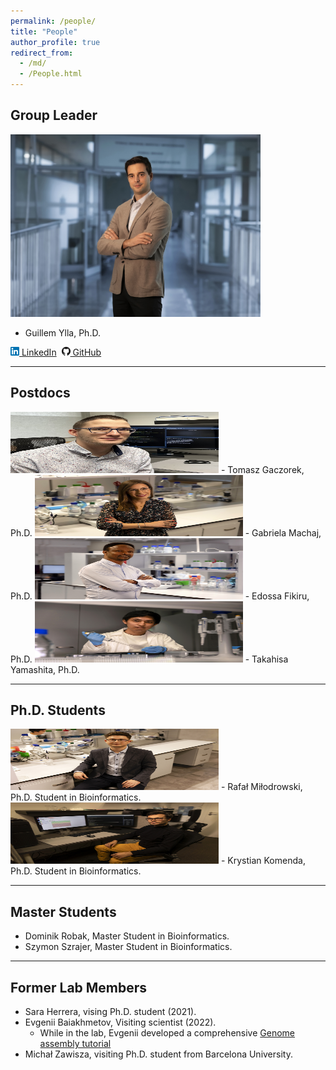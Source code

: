 ```yaml
---
permalink: /people/
title: "People"
author_profile: true
redirect_from: 
  - /md/
  - /People.html
---
```



## Group Leader


<img src="../images/3W5A9340_smal.jpg" alt="Ylla" width="400" height="292"/>

- Guillem Ylla, Ph.D.


[![Linkedin](../images/linkedin.png) LinkedIn](https://www.linkedin.com/in/gylla)&nbsp;
[![GitHub](../images/github.png) GitHub](https://github.com/guillemylla)

---

## Postdocs
<img src="../images/Tomek.jpg" alt="" width="333" height="98"/>
- Tomasz Gaczorek, Ph.D.


<img src="../images/Gabriela.jpg" alt="" width="333" height="98"/>
- Gabriela Machaj, Ph.D.

<img src="../images/Edossa.jpg" alt="" width="333" height="98"/>
- Edossa Fikiru, Ph.D.

<img src="../images/3W5A9852 small.jpg" alt="" width="333" height="98"/>
- Takahisa Yamashita, Ph.D.


---

## Ph.D. Students


<img src="../images/3W5A9729 small.jpg" alt="" width="333" height="98"/>
- Rafał Miłodrowski, Ph.D. Student in Bioinformatics.

<img src="../images/3W5A9661 small.jpg" alt="" width="333" height="98"/>
- Krystian Komenda, Ph.D. Student in Bioinformatics.


---

## Master Students

- Dominik Robak, Master Student in Bioinformatics.
- Szymon Szrajer, Master Student in Bioinformatics.



---


## Former Lab Members

- Sara Herrera, vising Ph.D. student (2021).
- Evgenii Baiakhmetov,  Visiting scientist (2022).
  * While in the lab, Evgenii developed a comprehensive [Genome assembly tutorial ]( https://niwdoog.github.io/Genome_Assembly_Long_Reads_Hi-C/)
- Michał Zawisza, visiting Ph.D. student from Barcelona University.


